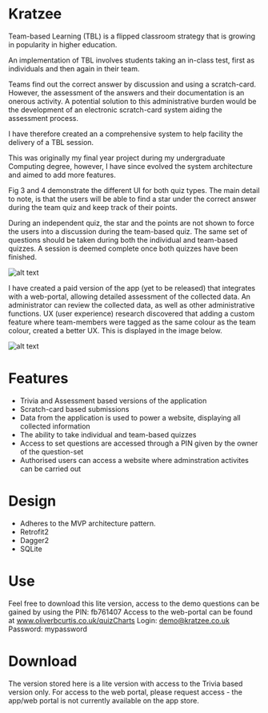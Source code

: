 # Kratzee

Team-based Learning (TBL) is a flipped classroom strategy that is growing in popularity in higher education. 

An implementation of TBL involves students taking an in-class test, first as individuals and then again in their team. 

Teams find out the correct answer by discussion and using a scratch-card. However, the assessment of the answers and their documentation is an onerous activity.  A potential solution to this administrative burden would be the development of an electronic scratch-card system aiding the assessment process. 

I have therefore created an a comprehensive system to help facility the delivery of a TBL session.

This was originally my final year project during my undergraduate Computing degree, however, I have since evolved the system architecture and aimed to add more features.

Fig 3 and 4 demonstrate the different UI for both quiz types. The main detail to note, is that the users will be able to find a star under the correct answer during the team quiz and keep track of their points. 

During an independent quiz, the star and the points are not shown to force the users into a discussion during the team-based quiz. The same set of questions should be taken during both the individual and team-based quizzes. A session is deemed complete once both quizzes have been finished.

![alt text](http://www.oliverbcurtis.co.uk/images/kratzee/kratzeeApp1.png) 

I have created a paid version of the app (yet to be released) that integrates with a web-portal, allowing detailed assessment of the collected data. An administrator can review the collected data, as well as other administrative functions. UX (user experience) research discovered that adding a custom feature where team-members were tagged as the same colour as the team colour, created a better UX. This is displayed in the image below.

![alt text](http://www.oliverbcurtis.co.uk/images/kratzee/kratzeeAdmin.png) 


# Features

* Trivia and Assessment based versions of the application
* Scratch-card based submissions
* Data from the application is used to power a website, displaying all collected information
* The ability to take individual and team-based quizzes
* Access to set questions are accessed through a PIN given by the owner of the question-set
* Authorised users can access a website where adminstration activites can be carried out


# Design

* Adheres to the MVP architecture pattern.
* Retrofit2
* Dagger2
* SQLite

# Use

Feel free to download this lite version, access to the demo questions can be gained by using the PIN: fb761407 
Access to the web-portal can be found at www.oliverbcurtis.co.uk/quizCharts 
Login: demo@kratzee.co.uk
Password: mypassword

# Download

The version stored here is a lite version with access to the Trivia based version only. For access to the web portal, please request access - the app/web portal is not currently available on the app store.

